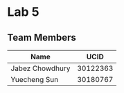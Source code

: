 # Lab 5

## Team Members
| Name            | UCID     |
|-----------------|----------|
| Jabez Chowdhury | 30122363 |
| Yuecheng Sun    | 30180767 |

